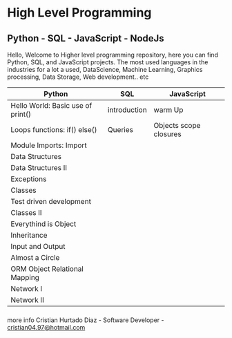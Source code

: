 # High Level Programming
## Python - SQL - JavaScript - NodeJs
Hello, Welcome to Higher level programming repository, here you can find Python, SQL, and JavaScript projects. The most used languages in the industries for a lot a used, DataScience, Machine Learning, Graphics processing, Data Storage, Web development.. etc

| Python | SQL | JavaScript
|--------|-----|------------|
| Hello World: Basic use of print() | introduction | warm Up |
| Loops functions: if() else() | Queries | Objects scope closures |
| Module Imports: Import | | |
| Data Structures
| Data Structures II
| Exceptions
| Classes
| Test driven development
| Classes II
| Everythind is Object
| Inheritance
| Input and Output
| Almost a Circle
| ORM Object Relational Mapping
| Network I
| Network II



### 

more info Cristian Hurtado Diaz - Software Developer - cristian04.97@hotmail.com
